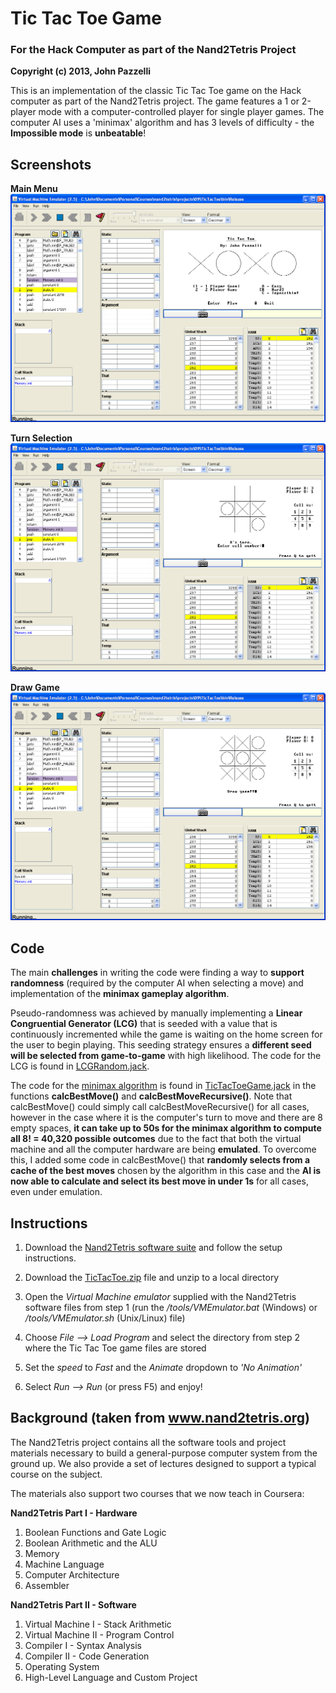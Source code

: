 # Tic Tac Toe Game
### For the Hack Computer as part of the Nand2Tetris Project
**Copyright (c) 2013, John Pazzelli**

This is an implementation of the classic Tic Tac Toe game on the Hack computer as part of the Nand2Tetris project.  The game features a 1 or 2-player mode with a computer-controlled player for single player games.  The computer AI uses a 'minimax' algorithm and has 3 levels of difficulty - the **Impossible mode** is **unbeatable**!

## Screenshots
**Main Menu**
![alt text](https://github.com/pazzelli/Nand2Tetris/blob/master/Screenshots/MainMenu.png)

**Turn Selection**
![alt text](https://github.com/pazzelli/Nand2Tetris/blob/master/Screenshots/TurnSelect.png)

**Draw Game**
![alt text](https://github.com/pazzelli/Nand2Tetris/blob/master/Screenshots/DrawGame.png)

## Code
The main **challenges** in writing the code were finding a way to **support randomness** (required by the computer AI when selecting a move) and implementation of the **minimax gameplay algorithm**.  

Pseudo-randomness was achieved by manually implementing a **Linear Congruential Generator (LCG)** that is seeded with a value that is continuously incremented while the game is waiting on the home screen for the user to begin playing.  This seeding strategy ensures a **different seed will be selected from game-to-game** with high likelihood.  The code for the LCG is found in [LCGRandom.jack](https://github.com/pazzelli/Nand2Tetris/blob/master/Code/LCGRandom.jack).  

The code for the [minimax algorithm](https://en.wikipedia.org/wiki/Minimax) is found in [TicTacToeGame.jack](https://github.com/pazzelli/Nand2Tetris/blob/master/Code/TicTacToeGame.jack) in the functions **calcBestMove()** and **calcBestMoveRecursive()**.  Note that calcBestMove() could simply call calcBestMoveRecursive() for all cases, however in the case where it is the computer's turn to move and there are 8 empty spaces, **it can take up to 50s for the minimax algorithm to compute all 8! = 40,320 possible outcomes** due to the fact that both the virtual machine and all the computer hardware are being **emulated**.  To overcome this, I added some code in calcBestMove() that **randomly selects from a cache of the best moves** chosen by the algorithm in this case and the **AI is now able to calculate and select its best move in under 1s** for all cases, even under emulation.

## Instructions
1. Download the [Nand2Tetris software suite](http://www.nand2tetris.org/software.php) and follow the setup instructions.

2. Download the [TicTacToe.zip](https://github.com/pazzelli/Nand2Tetris/blob/master/TicTacToe.zip) file and unzip to a local directory

3. Open the *Virtual Machine emulator* supplied with the Nand2Tetris software files from step 1 (run the */tools/VMEmulator.bat* (Windows) or */tools/VMEmulator.sh* (Unix/Linux) file)

4. Choose *File --> Load Program* and select the directory from step 2 where the Tic Tac Toe game files are stored

5. Set the *speed* to *Fast* and the *Animate* dropdown to *'No Animation'*

6. Select *Run --> Run* (or press F5) and enjoy!

## Background (taken from www.nand2tetris.org)
The Nand2Tetris project contains all the software tools and project materials necessary to build a general-purpose computer system from the ground up. We also provide a set of lectures designed to support a typical course on the subject.

The materials also support two courses that we now teach in Coursera:

**Nand2Tetris Part I - Hardware**
1. Boolean Functions and Gate Logic
2. Boolean Arithmetic and the ALU
3. Memory
4. Machine Language
5. Computer Architecture
6. Assembler

**Nand2Tetris Part II - Software**
1. Virtual Machine I - Stack Arithmetic
2. Virtual Machine II - Program Control
3. Compiler I - Syntax Analysis
4. Compiler II - Code Generation
5. Operating System
6. High-Level Language and Custom Project
